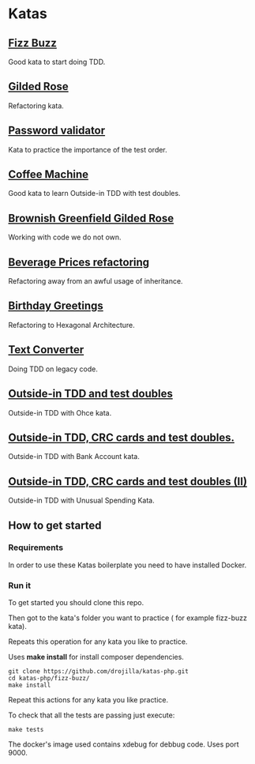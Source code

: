 # Katas

## [Fizz Buzz](fizz-buzz/)
Good kata to start doing TDD.

## [Gilded Rose](gilded-rose/)
Refactoring kata.

## [Password validator](password-validator/)
Kata to practice the importance of the test order.

## [Coffee Machine](coffee-machine/)
Good kata to learn Outside-in TDD with test doubles.

## [Brownish Greenfield Gilded Rose](brownish-greenfield-gilded-rose/)
Working with code we do not own.

## [Beverage Prices refactoring](refactoring-awful-inheritance-use-with-beverage-prices/)
Refactoring away from an awful usage of inheritance.

## [Birthday Greetings](refactoring-to-hexagonal-architecture/)
Refactoring to Hexagonal Architecture.

## [Text Converter](text-converter/)
Doing TDD on legacy code.

## [Outside-in TDD and test doubles](outside-in-with-ohce-kata/)
Outside-in TDD with Ohce kata.

## [Outside-in TDD, CRC cards and test doubles.](outside-in-with-bank-kata/)
Outside-in TDD with Bank Account kata.

## [Outside-in TDD, CRC cards and test doubles (II)](outside-in-with-unusual-spending-alert-service/)
Outside-in TDD with Unusual Spending Kata.

## How to get started

### Requirements

In order to use these Katas boilerplate you need to have installed Docker.

### Run it

To get started you should clone this repo.

Then got to the kata's folder you want to practice ( for example fizz-buzz kata).

Repeats this operation for any kata you like to practice. 

Uses **make install** for install composer dependencies.

```
git clone https://github.com/drojilla/katas-php.git
cd katas-php/fizz-buzz/
make install
```

Repeat this actions for any kata you like practice.

To check that all the tests are passing just execute:

```
make tests 
```

The docker's image used contains xdebug for  debbug code. Uses port 9000.
